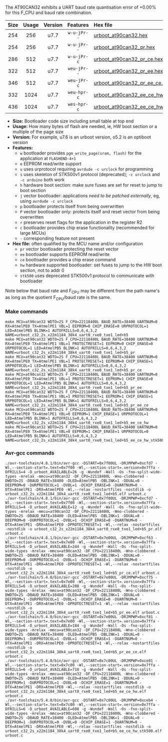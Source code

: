 The AT90CAN32 exhibits a UART baud rate quantisation error of +0.00% for this F_CPU and baud rate combination.

|Size|Usage|Version|Features|Hex file|
|:-:|:-:|:-:|:-:|:--|
|254|256|u7.7|`w-u-jPr--`|[urboot_at90can32.hex](https://raw.githubusercontent.com/stefanrueger/urboot.hex/main/cores/megacore/at90can32/watchdog_2_s/external_oscillator/2764800_hz/4800_baud/uart0_rxe0_txe1/led+b5/urboot_at90can32.hex)|
|254|256|u7.7|`w-u-jPr--`|[urboot_at90can32_pr.hex](https://raw.githubusercontent.com/stefanrueger/urboot.hex/main/cores/megacore/at90can32/watchdog_2_s/external_oscillator/2764800_hz/4800_baud/uart0_rxe0_txe1/led+b5/urboot_at90can32_pr.hex)|
|286|512|u7.7|`w-u-jPr-c`|[urboot_at90can32_pr_ce.hex](https://raw.githubusercontent.com/stefanrueger/urboot.hex/main/cores/megacore/at90can32/watchdog_2_s/external_oscillator/2764800_hz/4800_baud/uart0_rxe0_txe1/led+b5/urboot_at90can32_pr_ce.hex)|
|322|512|u7.7|`weu-jPr--`|[urboot_at90can32_pr_ee.hex](https://raw.githubusercontent.com/stefanrueger/urboot.hex/main/cores/megacore/at90can32/watchdog_2_s/external_oscillator/2764800_hz/4800_baud/uart0_rxe0_txe1/led+b5/urboot_at90can32_pr_ee.hex)|
|346|512|u7.7|`weu-jPr-c`|[urboot_at90can32_pr_ee_ce.hex](https://raw.githubusercontent.com/stefanrueger/urboot.hex/main/cores/megacore/at90can32/watchdog_2_s/external_oscillator/2764800_hz/4800_baud/uart0_rxe0_txe1/led+b5/urboot_at90can32_pr_ee_ce.hex)|
|332|1024|u7.7|`weu-hpr-c`|[urboot_at90can32_ee_ce_hw.hex](https://raw.githubusercontent.com/stefanrueger/urboot.hex/main/cores/megacore/at90can32/watchdog_2_s/external_oscillator/2764800_hz/4800_baud/uart0_rxe0_txe1/led+b5/urboot_at90can32_ee_ce_hw.hex)|
|436|1024|u7.7|`wes-hpr-c`|[urboot_at90can32_ee_ce_hw_stk500.hex](https://raw.githubusercontent.com/stefanrueger/urboot.hex/main/cores/megacore/at90can32/watchdog_2_s/external_oscillator/2764800_hz/4800_baud/uart0_rxe0_txe1/led+b5/urboot_at90can32_ee_ce_hw_stk500.hex)|

- **Size:** Bootloader code size including small table at top end
- **Usage:** How many bytes of flash are needed, ie, HW boot section or a multiple of the page size
- **Version:** For example, u7.6 is an urboot version, o5.2 is an optiboot version
- **Features:**
  + `w` bootloader provides `pgm_write_page(sram, flash)` for the application at `FLASHEND-4+1`
  + `e` EEPROM read/write support
  + `u` uses urprotocol requiring `avrdude -c urclock` for programming
  + `s` uses skeleton of STK500v1 protocol (deprecated); `-c urclock` and `-c arduino` both work
  + `h` hardware boot section: make sure fuses are set for reset to jump to boot section
  + `j` vector bootloader: applications *need to be patched externally*, eg, using `avrdude -c urclock`
  + `p` bootloader protects itself from being overwritten
  + `P` vector bootloader only: protects itself and reset vector from being overwritten
  + `r` preserves reset flags for the application in the register R2
  + `c` bootloader provides chip erase functionality (recommended for large MCUs)
  + `-` corresponding feature not present
- **Hex file:** often qualified by the MCU name and/or configuration
  + `pr` vector bootloader protecting the reset vector
  + `ee` bootloader supports EEPROM read/write
  + `ce` bootloader provides a chip erase command
  + `hw` hardware supported bootloader: set fuses to jump to the HW boot section, not to addr 0
  + `stk500` uses deprecated STK500v1 protocol to communicate with bootloader


Note below that baud rate and F<sub>CPU</sub> may be different from the path name's as long as the quotient F<sub>CPU</sub>/baud rate is the same.

### Make commands
```
make MCU=at90can32 WDTO=2S F_CPU=22118400L BAUD_RATE=38400 UARTNUM=0 RX=AtmelPE0 TX=AtmelPE1 VBL=1 EEPROM=0 CHIP_ERASE=0 URPROTOCOL=1 LED=AtmelPB5 BLINK=1 AUTOFRILLS=0,6,4,3,2 NAME=urboot_c32_2s_x22m1184_38k4_uart0_rxe0_txe1_led+b5
make MCU=at90can32 WDTO=2S F_CPU=22118400L BAUD_RATE=38400 UARTNUM=0 RX=AtmelPE0 TX=AtmelPE1 VBL=1 PROTECTRESET=1 EEPROM=0 CHIP_ERASE=0 URPROTOCOL=1 LED=AtmelPB5 BLINK=1 AUTOFRILLS=0,6,4,3,2 NAME=urboot_c32_2s_x22m1184_38k4_uart0_rxe0_txe1_led+b5_pr
make MCU=at90can32 WDTO=2S F_CPU=22118400L BAUD_RATE=38400 UARTNUM=0 RX=AtmelPE0 TX=AtmelPE1 VBL=1 PROTECTRESET=1 EEPROM=0 CHIP_ERASE=1 URPROTOCOL=1 LED=AtmelPB5 BLINK=1 AUTOFRILLS=0,6,4,3,2 NAME=urboot_c32_2s_x22m1184_38k4_uart0_rxe0_txe1_led+b5_pr_ce
make MCU=at90can32 WDTO=2S F_CPU=22118400L BAUD_RATE=38400 UARTNUM=0 RX=AtmelPE0 TX=AtmelPE1 VBL=1 PROTECTRESET=1 EEPROM=1 CHIP_ERASE=0 URPROTOCOL=1 LED=AtmelPB5 BLINK=1 AUTOFRILLS=0,6,4,3,2 NAME=urboot_c32_2s_x22m1184_38k4_uart0_rxe0_txe1_led+b5_pr_ee
make MCU=at90can32 WDTO=2S F_CPU=22118400L BAUD_RATE=38400 UARTNUM=0 RX=AtmelPE0 TX=AtmelPE1 VBL=1 PROTECTRESET=1 EEPROM=1 CHIP_ERASE=1 URPROTOCOL=1 LED=AtmelPB5 BLINK=1 AUTOFRILLS=0,6,4,3,2 NAME=urboot_c32_2s_x22m1184_38k4_uart0_rxe0_txe1_led+b5_pr_ee_ce
make MCU=at90can32 WDTO=2S F_CPU=22118400L BAUD_RATE=38400 UARTNUM=0 RX=AtmelPE0 TX=AtmelPE1 VBL=0 EEPROM=1 CHIP_ERASE=1 URPROTOCOL=1 LED=AtmelPB5 BLINK=1 AUTOFRILLS=0,6,4,3,2 NAME=urboot_c32_2s_x22m1184_38k4_uart0_rxe0_txe1_led+b5_ee_ce_hw
make MCU=at90can32 WDTO=2S F_CPU=22118400L BAUD_RATE=38400 UARTNUM=0 RX=AtmelPE0 TX=AtmelPE1 VBL=0 EEPROM=1 CHIP_ERASE=1 URPROTOCOL=0 LED=AtmelPB5 BLINK=1 AUTOFRILLS=0,6,4,3,2 NAME=urboot_c32_2s_x22m1184_38k4_uart0_rxe0_txe1_led+b5_ee_ce_hw_stk500
```

### Avr-gcc commands
```
./avr-toolchain/4.8.1/bin/avr-gcc -DSTART=0x7f00UL -DRJMPWP=0xcfd7 -Wl,--section-start=.text=0x7f00 -Wl,--section-start=.version=0x7ffa -DFRILLS=4 -D_urboot_AVAILABLE=26 -g -Wundef -Wall -Os -fno-split-wide-types -mrelax -mmcu=at90can32 -DF_CPU=22118400L -Wno-clobbered -DWDTO=2S -DBAUD_RATE=38400 -DLED=AtmelPB5 -DBLINK=1 -DDUAL=0 -DEEPROM=0 -DURPROTOCOL=1 -DVBL=1 -DCHIP_ERASE=0 -DUARTNUM=0 -DTX=AtmelPE1 -DRX=AtmelPE0 -Wl,--relax -nostartfiles -nostdlib -o urboot_c32_2s_x22m1184_38k4_uart0_rxe0_txe1_led+b5.elf urboot.c
./avr-toolchain/4.8.1/bin/avr-gcc -DSTART=0x7f00UL -DRJMPWP=0xcfd7 -Wl,--section-start=.text=0x7f00 -Wl,--section-start=.version=0x7ffa -DFRILLS=4 -D_urboot_AVAILABLE=12 -g -Wundef -Wall -Os -fno-split-wide-types -mrelax -mmcu=at90can32 -DF_CPU=22118400L -Wno-clobbered -DWDTO=2S -DBAUD_RATE=38400 -DLED=AtmelPB5 -DBLINK=1 -DDUAL=0 -DEEPROM=0 -DURPROTOCOL=1 -DVBL=1 -DCHIP_ERASE=0 -DUARTNUM=0 -DTX=AtmelPE1 -DRX=AtmelPE0 -DPROTECTRESET=1 -Wl,--relax -nostartfiles -nostdlib -o urboot_c32_2s_x22m1184_38k4_uart0_rxe0_txe1_led+b5_pr.elf urboot.c
./avr-toolchain/4.8.1/bin/avr-gcc -DSTART=0x7e00UL -DRJMPWP=0xcf63 -Wl,--section-start=.text=0x7e00 -Wl,--section-start=.version=0x7ffa -DFRILLS=6 -D_urboot_AVAILABLE=244 -g -Wundef -Wall -Os -fno-split-wide-types -mrelax -mmcu=at90can32 -DF_CPU=22118400L -Wno-clobbered -DWDTO=2S -DBAUD_RATE=38400 -DLED=AtmelPB5 -DBLINK=1 -DDUAL=0 -DEEPROM=0 -DURPROTOCOL=1 -DVBL=1 -DCHIP_ERASE=1 -DUARTNUM=0 -DTX=AtmelPE1 -DRX=AtmelPE0 -DPROTECTRESET=1 -Wl,--relax -nostartfiles -nostdlib -o urboot_c32_2s_x22m1184_38k4_uart0_rxe0_txe1_led+b5_pr_ce.elf urboot.c
./avr-toolchain/5.4.0/bin/avr-gcc -DSTART=0x7e00UL -DRJMPWP=0xcf75 -Wl,--section-start=.text=0x7e00 -Wl,--section-start=.version=0x7ffa -DFRILLS=6 -D_urboot_AVAILABLE=208 -g -Wundef -Wall -Os -fno-split-wide-types -mrelax -mmcu=at90can32 -DF_CPU=22118400L -Wno-clobbered -DWDTO=2S -DBAUD_RATE=38400 -DLED=AtmelPB5 -DBLINK=1 -DDUAL=0 -DEEPROM=1 -DURPROTOCOL=1 -DVBL=1 -DCHIP_ERASE=0 -DUARTNUM=0 -DTX=AtmelPE1 -DRX=AtmelPE0 -DPROTECTRESET=1 -Wl,--relax -nostartfiles -nostdlib -o urboot_c32_2s_x22m1184_38k4_uart0_rxe0_txe1_led+b5_pr_ee.elf urboot.c
./avr-toolchain/5.4.0/bin/avr-gcc -DSTART=0x7e00UL -DRJMPWP=0xcf81 -Wl,--section-start=.text=0x7e00 -Wl,--section-start=.version=0x7ffa -DFRILLS=6 -D_urboot_AVAILABLE=184 -g -Wundef -Wall -Os -fno-split-wide-types -mrelax -mmcu=at90can32 -DF_CPU=22118400L -Wno-clobbered -DWDTO=2S -DBAUD_RATE=38400 -DLED=AtmelPB5 -DBLINK=1 -DDUAL=0 -DEEPROM=1 -DURPROTOCOL=1 -DVBL=1 -DCHIP_ERASE=1 -DUARTNUM=0 -DTX=AtmelPE1 -DRX=AtmelPE0 -DPROTECTRESET=1 -Wl,--relax -nostartfiles -nostdlib -o urboot_c32_2s_x22m1184_38k4_uart0_rxe0_txe1_led+b5_pr_ee_ce.elf urboot.c
./avr-toolchain/5.4.0/bin/avr-gcc -DSTART=0x7c00UL -DRJMPWP=0xce81 -Wl,--section-start=.text=0x7c00 -Wl,--section-start=.version=0x7ffa -DFRILLS=6 -D_urboot_AVAILABLE=710 -g -Wundef -Wall -Os -fno-split-wide-types -mrelax -mmcu=at90can32 -DF_CPU=22118400L -Wno-clobbered -DWDTO=2S -DBAUD_RATE=38400 -DLED=AtmelPB5 -DBLINK=1 -DDUAL=0 -DEEPROM=1 -DURPROTOCOL=1 -DVBL=0 -DCHIP_ERASE=1 -DUARTNUM=0 -DTX=AtmelPE1 -DRX=AtmelPE0 -Wl,--relax -nostartfiles -nostdlib -o urboot_c32_2s_x22m1184_38k4_uart0_rxe0_txe1_led+b5_ee_ce_hw.elf urboot.c
./avr-toolchain/5.4.0/bin/avr-gcc -DSTART=0x7c00UL -DRJMPWP=0xceb4 -Wl,--section-start=.text=0x7c00 -Wl,--section-start=.version=0x7ffa -DFRILLS=6 -D_urboot_AVAILABLE=608 -g -Wundef -Wall -Os -fno-split-wide-types -mrelax -mmcu=at90can32 -DF_CPU=22118400L -Wno-clobbered -DWDTO=2S -DBAUD_RATE=38400 -DLED=AtmelPB5 -DBLINK=1 -DDUAL=0 -DEEPROM=1 -DURPROTOCOL=0 -DVBL=0 -DCHIP_ERASE=1 -DUARTNUM=0 -DTX=AtmelPE1 -DRX=AtmelPE0 -Wl,--relax -nostartfiles -nostdlib -o urboot_c32_2s_x22m1184_38k4_uart0_rxe0_txe1_led+b5_ee_ce_hw_stk500.elf urboot.c
```

